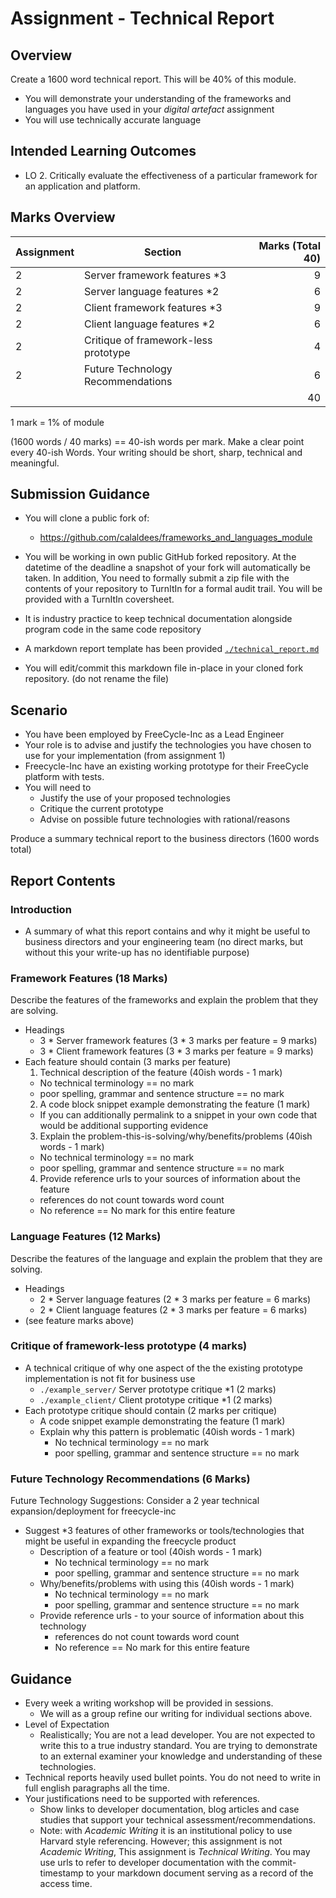 Assignment - Technical Report
=============================

Overview
--------

Create a 1600 word technical report. This will be 40% of this module.

* You will demonstrate your understanding of the frameworks and languages you have used in your _digital artefact_ assignment
* You will use technically accurate language


Intended Learning Outcomes 
--------------------------

* LO 2. Critically evaluate the effectiveness of a particular framework for an application and platform.


Marks Overview
--------------

| Assignment | Section | Marks (Total 40) |
|---|--------------------------------|---:|
| 2 | Server framework features *3   |  9 |
| 2 | Server language features *2    |  6 |
| 2 | Client framework features *3   |  9 |
| 2 | Client language features *2    |  6 |
| 2 | Critique of framework-less prototype |  4 |
| 2 | Future Technology Recommendations    |  6 |
|   |                                | 40 |

1 mark = 1% of module

(1600 words / 40 marks) == 40-ish words per mark. Make a clear point every 40-ish Words.
Your writing should be short, sharp, technical and meaningful.


Submission Guidance
-------------------

* You will clone a public fork of:
  * https://github.com/calaldees/frameworks_and_languages_module
* You will be working in own public GitHub forked repository. At the datetime of the deadline a snapshot of your fork will automatically be taken. In addition, You need to formally submit a zip file with the contents of your repository to TurnItIn for a formal audit trail. You will be provided with a TurnItIn coversheet.

* It is industry practice to keep technical documentation alongside program code in the same code repository
* A markdown report template has been provided [`./technical_report.md`](https://github.com/calaldees/frameworks_and_languages_module/blob/main/technical_report.md)
* You will edit/commit this markdown file in-place in your cloned fork repository. (do not rename the file)


Scenario
--------

* You have been employed by FreeCycle-Inc as a Lead Engineer
* Your role is to advise and justify the technologies you have chosen to use for your implementation (from assignment 1)
* Freecycle-Inc have an existing working prototype for their FreeCycle platform with tests.
* You will need to 
  * Justify the use of your proposed technologies
  * Critique the current prototype
  * Advise on possible future technologies with rational/reasons
  
Produce a summary technical report to the business directors (1600 words total)


Report Contents
---------------

### Introduction

* A summary of what this report contains and why it might be useful to business directors and your engineering team (no direct marks, but without this your write-up has no identifiable purpose)


### Framework Features (18 Marks)

Describe the features of the frameworks and explain the problem that they are solving.

* Headings
  * 3 * Server framework features (3 * 3 marks per feature = 9 marks)
  * 3 * Client framework features (3 * 3 marks per feature = 9 marks)
* Each feature should contain (3 marks per feature)
  1. Technical description of the feature (40ish words - 1 mark)
    * No technical terminology == no mark
    * poor spelling, grammar and sentence structure == no mark
  2. A code block snippet example demonstrating the feature (1 mark)
    * If you can additionally permalink to a snippet in your own code that would be additional supporting evidence
  3. Explain the problem-this-is-solving/why/benefits/problems (40ish words - 1 mark)
    * No technical terminology == no mark
    * poor spelling, grammar and sentence structure == no mark
  4. Provide reference urls to your sources of information about the feature
    * references do not count towards word count
    * No reference == No mark for this entire feature

### Language Features (12 Marks)

Describe the features of the language and explain the problem that they are solving.

* Headings
  * 2 * Server language features (2 * 3 marks per feature = 6 marks)
  * 2 * Client language features (2 * 3 marks per feature = 6 marks)
* (see feature marks above)

### Critique of framework-less prototype (4 marks)

* A technical critique of why one aspect of the the existing prototype implementation is not fit for business use
  * `./example_server/` Server prototype critique *1 (2 marks)
  * `./example_client/` Client prototype critique *1 (2 marks)
* Each prototype critique should contain (2 marks per critique)
  * A code snippet example demonstrating the feature (1 mark)
  * Explain why this pattern is problematic (40ish words - 1 mark)
    * No technical terminology == no mark
    * poor spelling, grammar and sentence structure == no mark

### Future Technology Recommendations (6 Marks)

Future Technology Suggestions: Consider a 2 year technical expansion/deployment for freecycle-inc
* Suggest *3 features of other frameworks or tools/technologies that might be useful in expanding the freecycle product
  * Description of a feature or tool (40ish words - 1 mark)
    * No technical terminology == no mark
    * poor spelling, grammar and sentence structure == no mark
  * Why/benefits/problems with using this (40ish words - 1 mark)
    * No technical terminology == no mark
    * poor spelling, grammar and sentence structure == no mark
  * Provide reference urls - to your source of information about this technology
    * references do not count towards word count
    * No reference == No mark for this entire feature


Guidance
--------

* Every week a writing workshop will be provided in sessions.
  * We will as a group refine our writing for individual sections above.
* Level of Expectation
  * Realistically; You are not a lead developer. You are not expected to write this to a true industry standard. You are trying to demonstrate to an external examiner your knowledge and understanding of these technologies.
* Technical reports heavily used bullet points. You do not need to write in full english paragraphs all the time.
* Your justifications need to be supported with references. 
  * Show links to developer documentation, blog articles and case studies that support your technical assessment/recommendations.
  * Note: with _Academic Writing_ it is an institutional policy to use Harvard style referencing. However; this assignment is not _Academic Writing_, This assignment is _Technical Writing_. You may use urls to refer to developer documentation with the commit-timestamp to your markdown document serving as a record of the access time.
